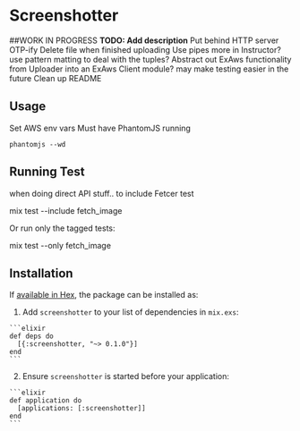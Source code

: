 # Screenshotter
##WORK IN PROGRESS
**TODO: Add description**
Put behind HTTP server
OTP-ify
Delete file when finished uploading
Use pipes more in Instructor? use pattern matting to deal with the tuples?
Abstract out ExAws functionality from Uploader into an ExAws Client module? may make testing easier in the future
Clean up README

## Usage
Set AWS env vars
Must have PhantomJS running
```
phantomjs --wd
```

## Running Test

when doing direct API stuff..
to include Fetcer test

mix test --include fetch_image

Or run only the tagged tests:

mix test --only fetch_image

## Installation

If [available in Hex](https://hex.pm/docs/publish), the package can be installed as:

  1. Add `screenshotter` to your list of dependencies in `mix.exs`:

    ```elixir
    def deps do
      [{:screenshotter, "~> 0.1.0"}]
    end
    ```

  2. Ensure `screenshotter` is started before your application:

    ```elixir
    def application do
      [applications: [:screenshotter]]
    end
    ```

